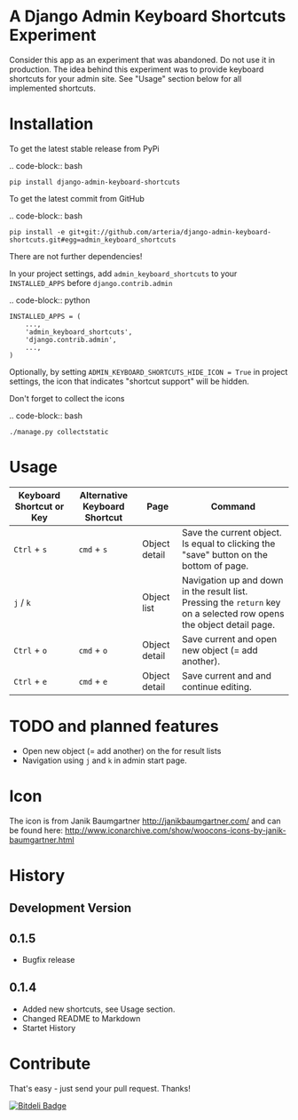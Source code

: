 A Django Admin Keyboard Shortcuts Experiment
============

Consider this app as an experiment that was abandoned. Do not use it in production. The idea behind this experiment was to provide keyboard shortcuts for your admin site. See "Usage" section below for all implemented shortcuts. 


Installation
============

To get the latest stable release from PyPi 

.. code-block:: bash

    pip install django-admin-keyboard-shortcuts

To get the latest commit from GitHub

.. code-block:: bash

    pip install -e git+git://github.com/arteria/django-admin-keyboard-shortcuts.git#egg=admin_keyboard_shortcuts

 
There are not further dependencies! 

In your project settings, add ``admin_keyboard_shortcuts`` to your ``INSTALLED_APPS`` before ``django.contrib.admin``

.. code-block:: python

    INSTALLED_APPS = (
        ...,
        'admin_keyboard_shortcuts',
        'django.contrib.admin', 
        ...,
    )
   


Optionally, by setting ``ADMIN_KEYBOARD_SHORTCUTS_HIDE_ICON = True`` in project settings, the icon that indicates 
"shortcut support" will be hidden. 

 


Don't forget to collect the icons

.. code-block:: bash

    ./manage.py collectstatic


Usage
============

Keyboard Shortcut or Key  | Alternative Keyboard Shortcut | Page | Command
 ------------- | ------------- | ------------- | -------------
``Ctrl`` + ``s`` |   ``cmd`` + ``s``  |  Object detail | Save the current object. Is equal to clicking the "save" button on the bottom of page.
 ``j`` / ``k`` | | Object list | Navigation up and down in the result list. Pressing the ``return`` key on a selected row opens the object detail page.
``Ctrl`` + ``o`` |   ``cmd`` + ``o``  |  Object detail | Save current and open new object (= add another). 
``Ctrl`` + ``e`` |   ``cmd`` + ``e``  |  Object detail | Save current and and continue editing. 

TODO and planned features
============

* Open new object (= add another) on the for result lists
* Navigation using ``j`` and ``k`` in admin start page.


Icon
============


The icon is from Janik Baumgartner http://janikbaumgartner.com/
and can be found here: http://www.iconarchive.com/show/woocons-icons-by-janik-baumgartner.html

History
============


Development Version
-------------------

0.1.5
-----

* Bugfix release

0.1.4
-----

* Added new shortcuts, see Usage section.
* Changed README to Markdown 
* Startet History



Contribute
============


That's easy - just send your pull request. Thanks!

[![Bitdeli Badge](https://d2weczhvl823v0.cloudfront.net/philippeowagner/django-admin-keyboard-shortcuts/trend.png)](https://bitdeli.com/free "Bitdeli Badge")

